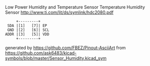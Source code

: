 Low Power Humidity and Temperature Sensor
Temperature Humidity Sensor
http://www.ti.com/lit/ds/symlink/hdc2080.pdf


	     +---------+
	 SDA |[1]   [7]| EP
	 GND |[2]   [6]| SCL
	ADDR |[3]   [5]| VDD
	     +---------+


generated by https://github.com/FBEZ/Pinout-AsciiArt from https://github.com/ask6483/kicad-symbols/blob/master/Sensor_Humidity.kicad_sym